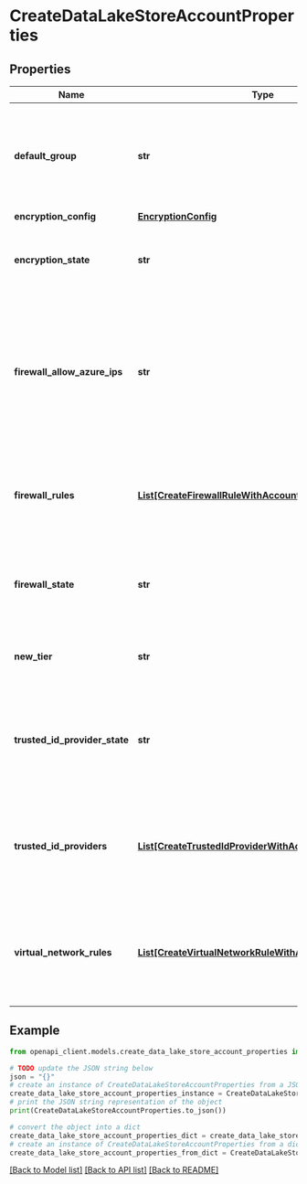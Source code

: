 # CreateDataLakeStoreAccountProperties


## Properties

Name | Type | Description | Notes
------------ | ------------- | ------------- | -------------
**default_group** | **str** | The default owner group for all new folders and files created in the Data Lake Store account. | [optional] 
**encryption_config** | [**EncryptionConfig**](EncryptionConfig.md) |  | [optional] 
**encryption_state** | **str** | The current state of encryption for this Data Lake Store account. | [optional] 
**firewall_allow_azure_ips** | **str** | The current state of allowing or disallowing IPs originating within Azure through the firewall. If the firewall is disabled, this is not enforced. | [optional] 
**firewall_rules** | [**List[CreateFirewallRuleWithAccountParameters]**](CreateFirewallRuleWithAccountParameters.md) | The list of firewall rules associated with this Data Lake Store account. | [optional] 
**firewall_state** | **str** | The current state of the IP address firewall for this Data Lake Store account. | [optional] 
**new_tier** | **str** | The commitment tier to use for next month. | [optional] 
**trusted_id_provider_state** | **str** | The current state of the trusted identity provider feature for this Data Lake Store account. | [optional] 
**trusted_id_providers** | [**List[CreateTrustedIdProviderWithAccountParameters]**](CreateTrustedIdProviderWithAccountParameters.md) | The list of trusted identity providers associated with this Data Lake Store account. | [optional] 
**virtual_network_rules** | [**List[CreateVirtualNetworkRuleWithAccountParameters]**](CreateVirtualNetworkRuleWithAccountParameters.md) | The list of virtual network rules associated with this Data Lake Store account. | [optional] 

## Example

```python
from openapi_client.models.create_data_lake_store_account_properties import CreateDataLakeStoreAccountProperties

# TODO update the JSON string below
json = "{}"
# create an instance of CreateDataLakeStoreAccountProperties from a JSON string
create_data_lake_store_account_properties_instance = CreateDataLakeStoreAccountProperties.from_json(json)
# print the JSON string representation of the object
print(CreateDataLakeStoreAccountProperties.to_json())

# convert the object into a dict
create_data_lake_store_account_properties_dict = create_data_lake_store_account_properties_instance.to_dict()
# create an instance of CreateDataLakeStoreAccountProperties from a dict
create_data_lake_store_account_properties_from_dict = CreateDataLakeStoreAccountProperties.from_dict(create_data_lake_store_account_properties_dict)
```
[[Back to Model list]](../README.md#documentation-for-models) [[Back to API list]](../README.md#documentation-for-api-endpoints) [[Back to README]](../README.md)


